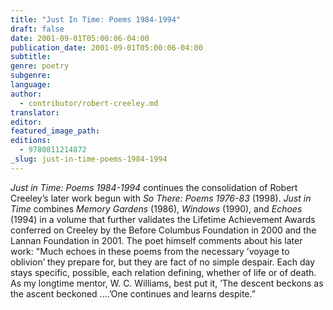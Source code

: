 ```yaml
---
title: "Just In Time: Poems 1984-1994"
draft: false
date: 2001-09-01T05:00:06-04:00
publication_date: 2001-09-01T05:00:06-04:00
subtitle:
genre: poetry
subgenre:
language:
author:
  - contributor/robert-creeley.md
translator:
editor:
featured_image_path:
editions:
  - 9780811214872
_slug: just-in-time-poems-1984-1994
---
```


_Just in Time: Poems 1984-1994_ continues the consolidation of Robert Creeley’s later work begun with _So There: Poems 1976-83_ (1998). _Just in Time_ combines _Memory Gardens_ (1986), _Windows_ (1990), and _Echoes_ (1994) in a volume that further validates the Lifetime Achievement Awards conferred on Creeley by the Before Columbus Foundation in 2000 and the Lannan Foundation in 2001\. The poet himself comments about his later work: "Much echoes in these poems from the necessary ’voyage to oblivion’ they prepare for, but they are fact of no simple despair. Each day stays specific, possible, each relation defining, whether of life or of death. As my longtime mentor, W. C. Williams, best put it, ’The descent beckons as the ascent beckoned ....’One continues and learns despite.”

